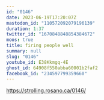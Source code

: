 ```yaml
---
id: "0146"
date: 2023-06-19T17:20:07Z
mastodon_id: "110572092079196139"
duration: 1:37
twitter_id: "1670848848854384672"
moos: true
title: firing people well
summary: null
slug: "0146"
youtube_id: E38Kkmgq-4E
ghost_id: 64908f550abba60001b2faf2
facebook_id: "234597799359660"
---
```

https://strolling.rosano.ca/0146/
